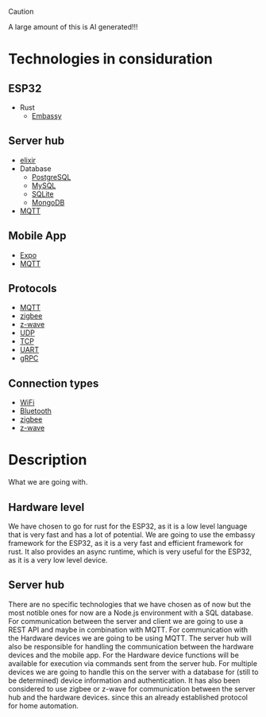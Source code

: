 > [!CAUTION] 
> A large amount of this is AI generated!!!

# Technologies in considuration

## ESP32

- Rust
  - [Embassy](https://embassy.dev)

## Server hub

- [elixir](https://elixir-lang.org)
- Database
  - [PostgreSQL](https://www.postgresql.org)
  - [MySQL](https://www.mysql.com)
  - [SQLite](https://www.sqlite.org)
  - [MongoDB](https://www.mongodb.com)
- [MQTT](https://mqtt.org)

## Mobile App

- [Expo](https://expo.dev)
- [MQTT](https://mqtt.org)

## Protocols

- [MQTT](https://mqtt.org)
- [zigbee](https://zigbeealliance.org)
- [z-wave](https://www.z-wave.com)
- [UDP](https://en.wikipedia.org/wiki/User_Datagram_Protocol)
- [TCP](https://en.wikipedia.org/wiki/Transmission_Control_Protocol)
- [UART](https://en.wikipedia.org/wiki/Universal_asynchronous_receiver-transmitter)
- [gRPC](https://grpc.io)

## Connection types

- [WiFi](https://en.wikipedia.org/wiki/Wi-Fi)
- [Bluetooth](https://en.wikipedia.org/wiki/Bluetooth)
- [zigbee](https://zigbeealliance.org)
- [z-wave](https://www.z-wave.com)

# Description

What we are going with.

## Hardware level

We have chosen to go for rust for the ESP32, as it is a low level language that
is very fast and has a lot of potential. We are going to use the embassy
framework for the ESP32, as it is a very fast and efficient framework for rust.
It also provides an async runtime, which is very useful for the ESP32, as it is
a very low level device.

## Server hub

There are no specific technologies that we have chosen as of now but the most
notible ones for now are a Node.js environment with a SQL database. For
communication between the server and client we are going to use a REST API and
maybe in combination with MQTT. For communication with the Hardware devices we
are going to be using MQTT. The server hub will also be responsible for handling
the communication between the hardware devices and the mobile app. For the
Hardware device functions will be available for execution via commands sent from
the server hub. For multiple devices we are going to handle this on the server
with a database for (still to be determined) device information and
authentication. It has also been considered to use zigbee or z-wave for
communication between the server hub and the hardware devices. since this an
already established protocol for home automation.
